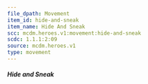 ```yaml
---
file_dpath: Movement
item_id: hide-and-sneak
item_name: Hide And Sneak
scc: mcdm.heroes.v1:movement:hide-and-sneak
scdc: 1.1.1:2:09
source: mcdm.heroes.v1
type: movement
---
```


##### Hide and Sneak
